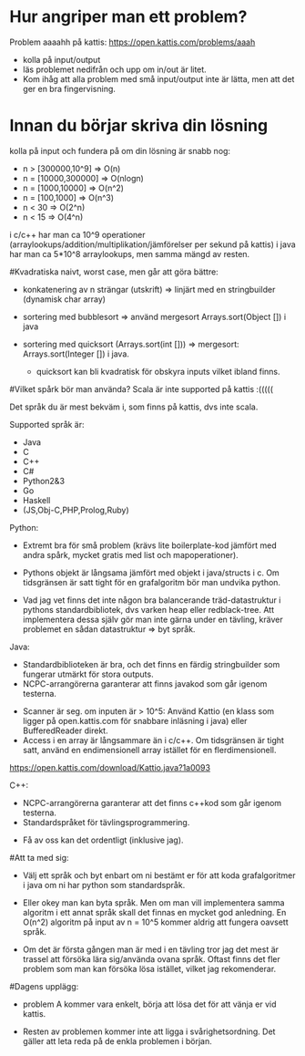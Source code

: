 # Hur angriper man ett problem?
Problem aaaahh på kattis:
https://open.kattis.com/problems/aaah

* kolla på input/output
* läs problemet nedifrån och upp om in/out är litet.
* Kom ihåg att alla problem med små input/output inte är lätta, men att det ger en bra fingervisning.


# Innan du börjar skriva din lösning
kolla på input och fundera på om din lösning är snabb nog:

* n > [300000,10^9] => O(n)
* n = [10000,300000] => O(nlogn)
* n = [1000,10000] => O(n^2)
* n = [100,1000] => O(n^3)
* n < 30 => O(2^n)
* n < 15 => O(4^n)

i c/c++ har man ca 10^9 operationer (arraylookups/addition/multiplikation/jämförelser per sekund på kattis)
i java har man ca 5*10^8 arraylookups, men samma mängd av resten.

#Kvadratiska naivt, worst case, men går att göra bättre:

* konkatenering av n strängar (utskrift) => linjärt med en stringbuilder (dynamisk char array)

* sortering med bubblesort => använd mergesort Arrays.sort(Object []) i java

* sortering med quicksort (Arrays.sort(int [])) => mergesort: Arrays.sort(Integer []) i java.
	 * quicksort kan bli kvadratisk för obskyra inputs vilket ibland finns.

#Vilket spårk bör man använda?
Scala är inte supported på kattis :(((((

Det språk du är mest bekväm i, som finns på kattis, dvs inte scala.

Supported språk är:

- Java
- C
- C++
- C#
- Python2&3
- Go
- Haskell
- (JS,Obj-C,PHP,Prolog,Ruby)

Python:

+ Extremt bra för små problem (krävs lite boilerplate-kod jämfört med andra spårk, mycket gratis med list och mapoperationer).

- Pythons objekt är långsama jämfört med objekt i java/structs i c. Om tidsgränsen är satt tight för en grafalgoritm bör man undvika python.

- Vad jag vet finns det inte någon bra balancerande träd-datastruktur i pythons standardbibliotek, dvs varken heap eller redblack-tree. Att implementera dessa själv gör man inte gärna under en tävling, kräver problemet en sådan datastruktur => byt språk.

Java:

+ Standardbiblioteken är bra, och det finns en färdig stringbuilder som fungerar utmärkt för stora outputs.
+ NCPC-arrangörerna garanterar att finns javakod som går igenom testerna.

- Scanner är seg. om inputen är > 10^5: Använd Kattio (en klass som ligger på open.kattis.com för snabbare inläsning i java) eller BufferedReader direkt.
- Access i en array är långsammare än i c/c++. Om tidsgränsen är tight satt, använd en endimensionell array istället för en flerdimensionell.

https://open.kattis.com/download/Kattio.java?1a0093

C++:

+ NCPC-arrangörerna garanterar att det finns c++kod som går igenom testerna.
+ Standardspråket för tävlingsprogrammering. 

- Få av oss kan det ordentligt (inklusive jag).

#Att ta med sig:

* Välj ett språk och byt enbart om ni bestämt er för att koda grafalgoritmer i java om ni har python som standardspråk. 

* Eller okey man kan byta språk. Men om man vill implementera samma algoritm i ett annat språk skall det finnas en mycket god anledning. En O(n^2) algoritm på input av n = 10^5 kommer aldrig att fungera oavsett språk.

* Om det är första gången man är med i en tävling tror jag det mest är trassel att försöka lära sig/använda ovana språk. Oftast finns det fler problem som man kan försöka lösa istället, vilket jag rekomenderar.

#Dagens upplägg:

* problem A kommer vara enkelt, börja att lösa det för att vänja er vid kattis.

* Resten av problemen kommer inte att ligga i svårighetsordning. Det gäller att leta reda på de enkla problemen i början.

